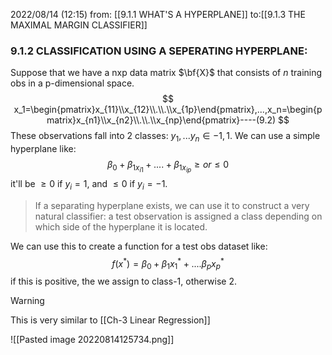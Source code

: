 2022/08/14  (12:15)
from: [[9.1.1 WHAT'S A HYPERPLANE]]
to:[[9.1.3 THE MAXIMAL MARGIN CLASSIFIER]]

### 9.1.2 CLASSIFICATION USING A SEPERATING HYPERPLANE:
Suppose that we have a nxp data matrix $\bf{X}$ that consists of $n$ training obs in a p-dimensional space.
$$
x_1=\begin{pmatrix}x_{11}\\x_{12}\\.\\.\\x_{1p}\end{pmatrix},...,x_n=\begin{pmatrix}x_{n1}\\x_{n2}\\.\\.\\x_{np}\end{pmatrix}----(9.2)
$$
These observations fall into 2 classes: $y_1,...y_n\in{-1,1}$.
We can use a simple hyperplane like:
$$
\beta_0+\beta_{1x_{i1}}+....+\beta_{1x_{ip}}\geq or \leq 0
$$
it'll be $\geq0$ if $y_i=1$, and $\leq0$ if $y_i=-1$.

>If a separating hyperplane exists, we can use it to construct a very natural classifier: a test observation is assigned a class depending on which side of the hyperplane it is located.

We can use this to create a function for a test obs dataset like:
$$
f(x^*)=\beta_0+\beta_1{x_1^*}+....\beta_p{x_p^*}
$$
if this is positive, the  we assign to class-1, otherwise 2.

>[!warning]
>This is very similar to [[Ch-3 Linear Regression]]

![[Pasted image 20220814125734.png]]
